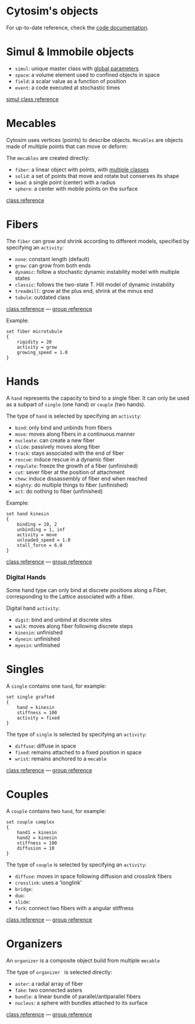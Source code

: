 # Cytosim's objects

For up-to-date reference, check the [code documentation](doxygen/md_doc_code_objects.html).

# Simul & Immobile objects 

- `simul`: unique master class with [global parameters](doxygen/group___simul_par.html)
- `space`: a volume element used to confined objects in space
- `field`: a scalar value as a function of position
- `event`: a code executed at stochastic times
 
[simul class reference](doxygen/class_simul.html)

# Mecables

 Cytosim uses vertices (points) to describe objects.
 `Mecables` are objects made of multiple points that can move or deform:

The `mecables` are created directly:

- `fiber`: a linear object with points, with [multiple classes](doxygen/group___fiber_group.html)
- `solid`: a set of points that move and rotate but conserves its shape
- `bead`: a single point (center) with a radius
- `sphere`: a center with mobile points on the surface
 
[class reference](doxygen/class_mecable.html)

# Fibers

The `fiber` can grow and shrink according to different models,
specified by specifying an `activity`:

- `none`: constant length (default)
- `grow`: can grow from both ends
- `dynamic`: follow a stochastic dynamic instability model with multiple states
- `classic`: follows the two-state T. Hill model of dynamic instability
- `treadmill`: grow at the plus end, shrink at the minus end
- `tubule`: outdated class
 
[class reference](doxygen/class_fiber.html) —
[group reference](doxygen/group___fiber_group.html)

Example:

	set fiber microtubule
	{
		rigidity = 20
		activity = grow
		growing_speed = 1.0
	} 

# Hands
 
 A `hand` represents the capacity to bind to a single fiber.
 It can only be used as a subpart of `single` (one hand) or `couple` (two hands).
 
The type of `hand` is selected by specifying an `activity`:

- `bind`: only bind and unbinds from fibers
- `move`: moves along fibers in a continuous manner
- `nucleate`: can create a new fiber
- `slide`: passively moves along fiber
- `track`: stays associated with the end of fiber
- `rescue`: induce rescue in a dynamic fiber
- `regulate`: freeze the growth of a fiber (unfinished)
- `cut`: sever fiber at the position of attachment
- `chew`: induce dissassembly of fiber end when reached
- `mighty`: do multiple things to fiber (unfinished)
- `act`: do nothing to fiber (unfinished)

Example:

	set hand kinesin
	{
		binding = 10, 2
		unbinding = 1, inf
		activity = move
		unloaded_speed = 1.0
		stall_force = 6.0
	} 

[class reference](doxygen/class_hand.html) —
[group reference](doxygen/group___hand_group.html)


### Digital Hands

Some hand type can only bind at discrete positions along a Fiber, corresponding to the Lattice associated with a fiber.

 Digital hand `activity`:
 
- `digit`: bind and unbind at discrete sites
- `walk`: moves along fiber following discrete steps
- `kinesin`: unfinished
- `dynein`: unfinished
- `myosin`: unfinished


# Singles
 
 A `single` contains one `hand`, for example:
 
	set single grafted
	{
		hand = kinesin
		stiffness = 100
		activity = fixed
	} 
 
The type of `single` is selected by specifying an `activity`:
 
- `diffuse`: diffuse in space
- `fixed`: remains attached to a fixed position in space
- `wrist`: remains anchored to a `mecable`
 
[class reference](doxygen/class_single.html) —
[group reference](doxygen/group___single_group.html)

# Couples
 
 A `couple` contains two `hand`, for example:
  
	set couple complex
	{
		hand1 = kinesin
		hand2 = kinesin
		stiffness = 100
		diffusion = 10
	} 

The type of `couple` is selected by specifying an `activity`:

- `diffuse`: moves in space following diffusion and crosslink fibers
- `crosslink`: uses a 'longlink'
- `bridge`:
- `duo`:
- `slide`:
- `fork`: connect two fibers with a angular stiffness
 
[class reference](doxygen/class_couple.html) —
[group reference](doxygen/group___couple_group.html)
 
# Organizers
 
An `organizer` is a composite object build from multiple `mecable`

The type of `organizer ` is selected directly:

- `aster`: a radial array of fiber
- `fake`: two connected asters
- `bundle`: a linear bundle of parallel/antiparallel fibers
- `nucleus`: a sphere with bundles attached to its surface

[class reference](doxygen/class_organizer.html) —
[group reference](doxygen/group___organizer_group.html)


 


